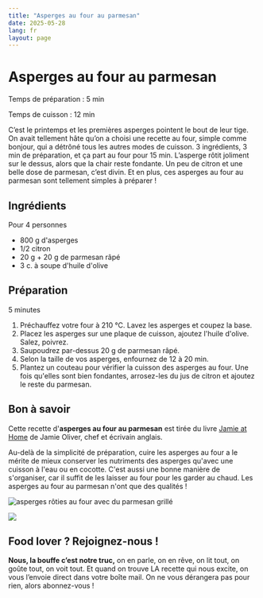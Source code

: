 ```yaml
---
title: "Asperges au four au parmesan"
date: 2025-05-28
lang: fr
layout: page
---
```

# Asperges au four au parmesan

Temps de préparation : 5 min

Temps de cuisson : 12 min

C’est le printemps et les premières asperges pointent le bout de leur tige. On avait tellement hâte qu’on a choisi une recette au four, simple comme bonjour, qui a détrôné tous les autres modes de cuisson. 3 ingrédients, 3 min de préparation, et ça part au four pour 15 min. L’asperge rôtit joliment sur le dessus, alors que la chair reste fondante. Un peu de citron et une belle dose de parmesan, c’est divin. Et en plus, ces asperges au four au parmesan sont tellement simples à préparer !

## Ingrédients

Pour 4 personnes

- 800 g d'asperges
- 1/2 citron
- 20 g + 20 g de parmesan râpé
- 3 c. à soupe d'huile d'olive

## Préparation

5 minutes

1. Préchauffez votre four à 210 °C. Lavez les asperges et coupez la base.
2. Placez les asperges sur une plaque de cuisson, ajoutez l'huile d'olive. Salez, poivrez.
3. Saupoudrez par-dessus 20 g de parmesan râpé.
4. Selon la taille de vos asperges, enfournez de 12 à 20 min.
5. Plantez un couteau pour vérifier la cuisson des asperges au four. Une fois qu'elles sont bien fondantes, arrosez-les du jus de citron et ajoutez le reste du parmesan.

## Bon à savoir

Cette recette d'**asperges au four au parmesan** est tirée du livre [Jamie at Home](https://livre.fnac.com/mp34074984/Jamie-at-Home-Cook-Your-Way-to-the-Good-Life?oref=8da4c568-ab77-1451-3b52-69e56685dd5f&Origin=CMP_GOOGLE_MP_LIV&esl-k=sem-google%7cnu%7cc619169415031%7cm%7ck1939465185809%7cp%7ct%7cdc%7ca143486847729%7cg18206868130&gclid=CjwKCAjwq-WgBhBMEiwAzKSH6D_3e5tuEORKderu0lwP3azYO1krZ8L0w3spQhx_MZt9OPR5Kv5ecBoCoeMQAvD_BwE&gclsrc=aw.ds) de Jamie Oliver, chef et écrivain anglais.

Au-delà de la simplicité de préparation, cuire les asperges au four a le mérite de mieux conserver les nutriments des asperges qu'avec une cuisson à l'eau ou en cocotte.
C'est aussi une bonne manière de s'organiser, car il suffit de les laisser au four pour les garder au chaud. Les asperges au four au parmesan n'ont que des qualités !

![asperges rôties au four avec du parmesan grillé](https://recettes.belly-media.com/wp-content/uploads/2023/03/asperges-1-1280x1280.jpg)

![](https://recettes.belly-media.com/wp-content/uploads/2022/09/belly-nl-cta.jpg)

## Food lover ? Rejoignez-nous !

**Nous, la bouffe c’est notre truc,** on en parle, on en rêve, on lit tout, on goûte tout, on voit tout. Et quand on trouve LA recette qui nous excite, on vous l’envoie direct dans votre boîte mail. On ne vous dérangera pas pour rien, alors abonnez-vous !